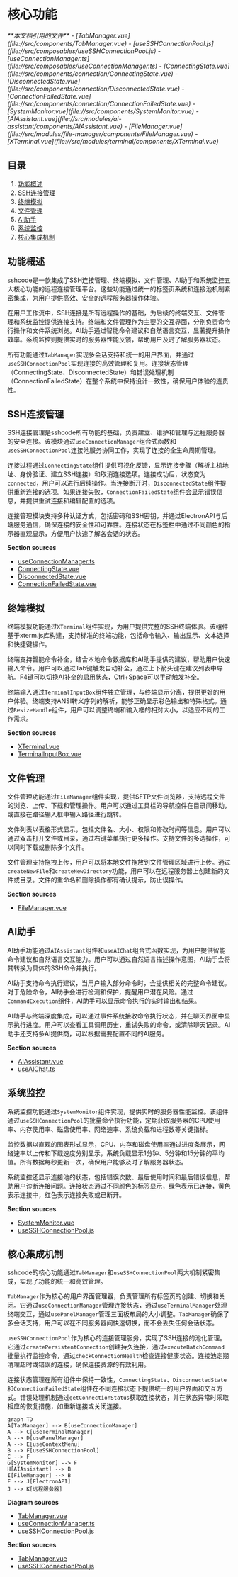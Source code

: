 # 核心功能

<cite>
**本文档引用的文件**
- [TabManager.vue](file://src/components/TabManager.vue)
- [useSSHConnectionPool.js](file://src/composables/useSSHConnectionPool.js)
- [useConnectionManager.ts](file://src/composables/useConnectionManager.ts)
- [ConnectingState.vue](file://src/components/connection/ConnectingState.vue)
- [DisconnectedState.vue](file://src/components/connection/DisconnectedState.vue)
- [ConnectionFailedState.vue](file://src/components/connection/ConnectionFailedState.vue)
- [SystemMonitor.vue](file://src/components/SystemMonitor.vue)
- [AIAssistant.vue](file://src/modules/ai-assistant/components/AIAssistant.vue)
- [FileManager.vue](file://src/modules/file-manager/components/FileManager.vue)
- [XTerminal.vue](file://src/modules/terminal/components/XTerminal.vue)
</cite>

## 目录
1. [功能概述](#功能概述)
2. [SSH连接管理](#ssh连接管理)
3. [终端模拟](#终端模拟)
4. [文件管理](#文件管理)
5. [AI助手](#ai助手)
6. [系统监控](#系统监控)
7. [核心集成机制](#核心集成机制)

## 功能概述

sshcode是一款集成了SSH连接管理、终端模拟、文件管理、AI助手和系统监控五大核心功能的远程连接管理平台。这些功能通过统一的标签页系统和连接池机制紧密集成，为用户提供高效、安全的远程服务器操作体验。

在用户工作流中，SSH连接是所有远程操作的基础，为后续的终端交互、文件管理和系统监控提供连接支持。终端和文件管理作为主要的交互界面，分别负责命令行操作和文件系统浏览。AI助手通过智能命令建议和自然语言交互，显著提升操作效率。系统监控则提供实时的服务器性能反馈，帮助用户及时了解服务器状态。

所有功能通过`TabManager`实现多会话支持和统一的用户界面，并通过`useSSHConnectionPool`实现连接的高效管理和复用。连接状态管理（ConnectingState、DisconnectedState）和错误处理机制（ConnectionFailedState）在整个系统中保持设计一致性，确保用户体验的连贯性。

## SSH连接管理

SSH连接管理是sshcode所有功能的基础，负责建立、维护和管理与远程服务器的安全连接。该模块通过`useConnectionManager`组合式函数和`useSSHConnectionPool`连接池服务协同工作，实现了连接的全生命周期管理。

连接过程通过`ConnectingState`组件提供可视化反馈，显示连接步骤（解析主机地址、身份验证、建立SSH连接）和取消连接选项。连接成功后，状态变为`connected`，用户可以进行后续操作。当连接断开时，`DisconnectedState`组件提供重新连接的选项。如果连接失败，`ConnectionFailedState`组件会显示错误信息，并提供重试连接和编辑配置的选项。

连接管理模块支持多种认证方式，包括密码和SSH密钥，并通过ElectronAPI与后端服务通信，确保连接的安全性和可靠性。连接状态在标签栏中通过不同颜色的指示器直观显示，方便用户快速了解各会话的状态。

**Section sources**
- [useConnectionManager.ts](file://src/composables/useConnectionManager.ts#L1-L540)
- [ConnectingState.vue](file://src/components/connection/ConnectingState.vue#L1-L188)
- [DisconnectedState.vue](file://src/components/connection/DisconnectedState.vue#L1-L68)
- [ConnectionFailedState.vue](file://src/components/connection/ConnectionFailedState.vue#L1-L98)

## 终端模拟

终端模拟功能通过`XTerminal`组件实现，为用户提供完整的SSH终端体验。该组件基于xterm.js库构建，支持标准的终端功能，包括命令输入、输出显示、文本选择和快捷键操作。

终端支持智能命令补全，结合本地命令数据库和AI助手提供的建议，帮助用户快速输入命令。用户可以通过Tab键触发自动补全，通过上下箭头键在建议列表中导航。F4键可以切换AI补全的启用状态，Ctrl+Space可以手动触发补全。

终端输入通过`TerminalInputBox`组件独立管理，与终端显示分离，提供更好的用户体验。终端支持ANSI转义序列的解析，能够正确显示彩色输出和特殊格式。通过`ResizeHandle`组件，用户可以调整终端和输入框的相对大小，以适应不同的工作需求。

**Section sources**
- [XTerminal.vue](file://src/modules/terminal/components/XTerminal.vue#L1-L1622)
- [TerminalInputBox.vue](file://src/modules/terminal/components/TerminalInputBox.vue)

## 文件管理

文件管理功能通过`FileManager`组件实现，提供SFTP文件浏览器，支持远程文件的浏览、上传、下载和管理操作。用户可以通过工具栏的导航控件在目录间移动，或直接在路径输入框中输入路径进行跳转。

文件列表以表格形式显示，包括文件名、大小、权限和修改时间等信息。用户可以通过双击打开文件或目录，通过右键菜单执行更多操作。支持文件的多选操作，可以同时下载或删除多个文件。

文件管理支持拖拽上传，用户可以将本地文件拖放到文件管理区域进行上传。通过`createNewFile`和`createNewDirectory`功能，用户可以在远程服务器上创建新的文件或目录。文件的重命名和删除操作都有确认提示，防止误操作。

**Section sources**
- [FileManager.vue](file://src/modules/file-manager/components/FileManager.vue#L1-L1550)

## AI助手

AI助手功能通过`AIAssistant`组件和`useAIChat`组合式函数实现，为用户提供智能命令建议和自然语言交互能力。用户可以通过自然语言描述操作意图，AI助手会将其转换为具体的SSH命令并执行。

AI助手支持命令执行建议，当用户输入部分命令时，会提供相关的完整命令建议。对于危险命令，AI助手会进行检测和保护，提醒用户潜在风险。通过`CommandExecution`组件，AI助手可以显示命令执行的实时输出和结果。

AI助手与终端深度集成，可以通过事件系统接收命令执行状态，并在聊天界面中显示执行进度。用户可以查看工具调用历史，重试失败的命令，或清除聊天记录。AI助手还支持多AI提供商，可以根据需要配置不同的AI服务。

**Section sources**
- [AIAssistant.vue](file://src/modules/ai-assistant/components/AIAssistant.vue)
- [useAIChat.ts](file://src/modules/ai-assistant/composables/useAIChat.ts#L1-L619)

## 系统监控

系统监控功能通过`SystemMonitor`组件实现，提供实时的服务器性能监控。该组件通过`useSSHConnectionPool`的批量命令执行功能，定期获取服务器的CPU使用率、内存使用率、磁盘使用率、网络速率、系统负载和进程数等关键指标。

监控数据以直观的图表形式显示，CPU、内存和磁盘使用率通过进度条展示，网络速率以上传和下载速度分别显示，系统负载显示1分钟、5分钟和15分钟的平均值。所有数据每秒更新一次，确保用户能够及时了解服务器状态。

系统监控还显示连接池的状态，包括错误次数、最后使用时间和最后错误信息，帮助用户诊断连接问题。连接状态通过不同颜色的标签显示，绿色表示已连接，黄色表示连接中，红色表示连接失败或已断开。

**Section sources**
- [SystemMonitor.vue](file://src/components/SystemMonitor.vue#L1-L343)
- [useSSHConnectionPool.js](file://src/composables/useSSHConnectionPool.js#L1-L260)

## 核心集成机制

sshcode的核心功能通过`TabManager`和`useSSHConnectionPool`两大机制紧密集成，实现了功能的统一和高效管理。

`TabManager`作为核心的用户界面管理器，负责管理所有标签页的创建、切换和关闭。它通过`useConnectionManager`管理连接状态，通过`useTerminalManager`处理终端交互，通过`usePanelManager`管理三面板布局的大小调整。`TabManager`确保了多会话支持，用户可以在不同服务器间快速切换，而不会丢失任何会话状态。

`useSSHConnectionPool`作为核心的连接管理服务，实现了SSH连接的池化管理。它通过`createPersistentConnection`创建持久连接，通过`executeBatchCommand`批量执行监控命令，通过`checkConnectionHealth`检查连接健康状态。连接池定期清理超时或错误的连接，确保连接资源的有效利用。

连接状态管理在所有组件中保持一致性，`ConnectingState`、`DisconnectedState`和`ConnectionFailedState`组件在不同连接状态下提供统一的用户界面和交互方式。错误处理机制通过`getConnectionStatus`获取连接状态，并在状态异常时采取相应的恢复措施，如重新连接或关闭连接。

```mermaid
graph TD
A[TabManager] --> B[useConnectionManager]
A --> C[useTerminalManager]
A --> D[usePanelManager]
A --> E[useContextMenu]
B --> F[useSSHConnectionPool]
C --> F
G[SystemMonitor] --> F
H[AIAssistant] --> B
I[FileManager] --> B
F --> J[ElectronAPI]
J --> K[远程服务器]
```

**Diagram sources**
- [TabManager.vue](file://src/components/TabManager.vue#L1-L364)
- [useConnectionManager.ts](file://src/composables/useConnectionManager.ts#L1-L540)
- [useSSHConnectionPool.js](file://src/composables/useSSHConnectionPool.js#L1-L260)

**Section sources**
- [TabManager.vue](file://src/components/TabManager.vue#L1-L364)
- [useSSHConnectionPool.js](file://src/composables/useSSHConnectionPool.js#L1-L260)